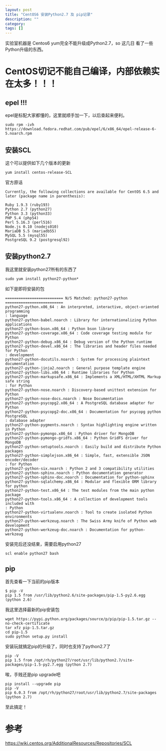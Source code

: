 ```yaml
---
layout: post
title: "CentOS6 安装Python2.7 及 pip记录"
description: ""
category:
tags: []
---
```



实验室机器是 Centos6 yum完全不能升级成Python2.7，so 这几日
看了一些Python升级的东西。

# CentOS切记不能自己编译，内部依赖实在太多！！！

## epel !!!

epel是标配大家都懂的，这里就顺手加一下，以后查起来便利。

    sudo rpm -ivh https://download.fedora.redhat.com/pub/epel/6/x86_64/epel-release-6-5.noarch.rpm

## 安装SCL
这个可以提供如下几个版本的更新

    yum install centos-release-SCL

官方原话

`Currently, the following collections are available for CentOS 6.5 and later (package name in parenthesis):`


    Ruby 1.9.3 (ruby193)
    Python 2.7 (python27)
    Python 3.3 (python33)
    PHP 5.4 (php54)
    Perl 5.16.3 (perl516)
    Node.js 0.10 (nodejs010)
    MariaDB 5.5 (mariadb55)
    MySQL 5.5 (mysql55)
    PostgreSQL 9.2 (postgresql92)

## 安装python2.7
我这里就安装python27所有的东西了

    sudo yum install python27-python*

如下是即将安装的包

    ========================== N/S Matched: python27-python ==========================
    python27-python.x86_64 : An interpreted, interactive, object-oriented programming
    : language
    python27-python-babel.noarch : Library for internationalizing Python applications
    python27-python-bson.x86_64 : Python bson library
    python27-python-coverage.x86_64 : Code coverage testing module for Python
    python27-python-debug.x86_64 : Debug version of the Python runtime
    python27-python-devel.x86_64 : The libraries and header files needed for Python
    : development
    python27-python-docutils.noarch : System for processing plaintext documentation
    python27-python-jinja2.noarch : General purpose template engine
    python27-python-libs.x86_64 : Runtime libraries for Python
    python27-python-markupsafe.x86_64 : Implements a XML/HTML/XHTML Markup safe string
    : for Python
    python27-python-nose.noarch : Discovery-based unittest extension for Python
    python27-python-nose-docs.noarch : Nose Documentation
    python27-python-psycopg2.x86_64 : A PostgreSQL database adapter for Python
    python27-python-psycopg2-doc.x86_64 : Documentation for psycopg python PostgreSQL
    : database adapter
    python27-python-pygments.noarch : Syntax highlighting engine written in Python
    python27-python-pymongo.x86_64 : Python driver for MongoDB
    python27-python-pymongo-gridfs.x86_64 : Python GridFS driver for MongoDB
    python27-python-setuptools.noarch : Easily build and distribute Python packages
    python27-python-simplejson.x86_64 : Simple, fast, extensible JSON encoder/decoder
    : for Python
    python27-python-six.noarch : Python 2 and 3 compatibility utilities
    python27-python-sphinx.noarch : Python documentation generator
    python27-python-sphinx-doc.noarch : Documentation for python-sphinx
    python27-python-sqlalchemy.x86_64 : Modular and flexible ORM library for python
    python27-python-test.x86_64 : The test modules from the main python package
    python27-python-tools.x86_64 : A collection of development tools included with
    : Python
    python27-python-virtualenv.noarch : Tool to create isolated Python environments
    python27-python-werkzeug.noarch : The Swiss Army knife of Python web development
    python27-python-werkzeug-doc.noarch : Documentation for python-werkzeug

安装完后还没结束，需要启用python27

    scl enable python27 bash

## pip
首先查看一下当前的pip版本

    $ pip -V
    pip 1.5 from /usr/lib/python2.6/site-packages/pip-1.5-py2.6.egg (python 2.6)

我这里选择最新的pip安装包

    wget https://pypi.python.org/packages/source/p/pip/pip-1.5.tar.gz --no-check-certificate
    tar xfz pip-1.5.tar.gz
    cd pip-1.5
    sudo python setup.py install

安装玩就搞定pip的升级了，同时也支持了python2.7了

    pip -V
    pip 1.5 from /opt/rh/python27/root/usr/lib/python2.7/site-packages/pip-1.5-py2.7.egg (python 2.7)

唉，手贱还是pip upgrade吧

    pip install --upgrade pip
    pip -V
    pip 6.0.3 from /opt/rh/python27/root/usr/lib/python2.7/site-packages (python 2.7)

至此搞定！

# 参考

https://wiki.centos.org/AdditionalResources/Repositories/SCL
